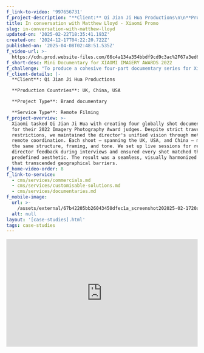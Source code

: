 ```yaml
---
f_link-to-video: '997656731'
f_project-description: "**Client:** Qi Jian Ji Hua Productions\n\n**Production Countries:** UK, China, USA\n\n**Project Type:** Brand documentary\n\n**Service Type:** Remote Filming\_\n\n**Challenge:** To produce a cohesive four-part documentary series for Xiaomi's photography award judges across three countries during COVID travel bans, ensuring aesthetic consistency and creative alignment without the series director's physical presence.\_\n\n**Project Overview:** Xiaomi tasked Qi Jian Ji Hua with creating four globally shot documentaries for their 2022 Imagery Photography Award judges. Despite strict travel restrictions, we maintained the director's unified vision through meticulous remote coordination. Each shoot ‒ spanning the UK, USA, and China ‒ mirrored the same structure, framing, and tone. We set up live sessions for real-time director feedback during interviews and ensured every shot matched the predefined aesthetic. The result was a seamless, visually harmonized series that transcended geographical barriers.\n\n‍"
title: In conversation with Matthew Lloyd - Xiaomi Promo
slug: in-conversation-with-matthew-lloyd
updated-on: '2025-02-22T18:35:41.193Z'
created-on: '2024-12-17T04:22:20.722Z'
published-on: '2025-04-08T02:48:51.535Z'
f_video-url: >-
  https://cdn.prod.website-files.com/66c4a134a354bbdf9cd9c3ac%2F67a3ed6d024a1fe0f5d5650d_Matthew%20Lloyd%20Export-transcode.mp4
f_short-desc: Mini Documentary for XIAOMI IMAGERY AWARDS 2022
f_challenge: "To produce a cohesive four-part documentary series for Xiaomi's photography award judges across three countries during COVID travel bans, ensuring aesthetic consistency and creative alignment without the series director's physical presence.\_\n\n‍"
f_client-details: |-
  **Client**: Qi Jian Ji Hua Productions

  **Production Countries**: UK, China, USA

  **Project Type**: Brand documentary

  **Service Type**: Remote Filming
f_project-overview: >-
  Xiaomi tasked Qi Jian Ji Hua with creating four globally shot documentaries
  for their 2022 Imagery Photography Award judges. Despite strict travel
  restrictions, we maintained the director's unified vision through meticulous
  remote coordination. Each shoot ‒ spanning the UK, USA, and China ‒ mirrored
  the same structure, framing, and tone. We set up live sessions for real-time
  director feedback during interviews and ensured every shot matched the
  predefined aesthetic. The result was a seamless, visually harmonized series
  that transcended geographical barriers.
f_home-video-order: 8
f_link-to-service:
  - cms/services/commercials.md
  - cms/services/customisable-solutions.md
  - cms/services/documentaries.md
f_mobile-image:
  url: >-
    /assets/external/67b42205bb26043450dfec1a_screenshot202025-02-1720at2021.05.39.avif
  alt: null
layout: '[case-studies].html'
tags: case-studies
---
```


<div style="padding:56.25% 0 0 0;position:relative;"><iframe src="https://player.vimeo.com/video/997656731?badge=0&amp;autopause=0&amp;player\_id=0&amp;app\_id=58479" frameborder="0" allow="autoplay; fullscreen; picture-in-picture; clipboard-write" style="position:absolute;top:0;left:0;width:100%;height:100%;" title="In conversation with Matthew Lloyd"></iframe></div><script src="https://player.vimeo.com/api/player.js"></script>
